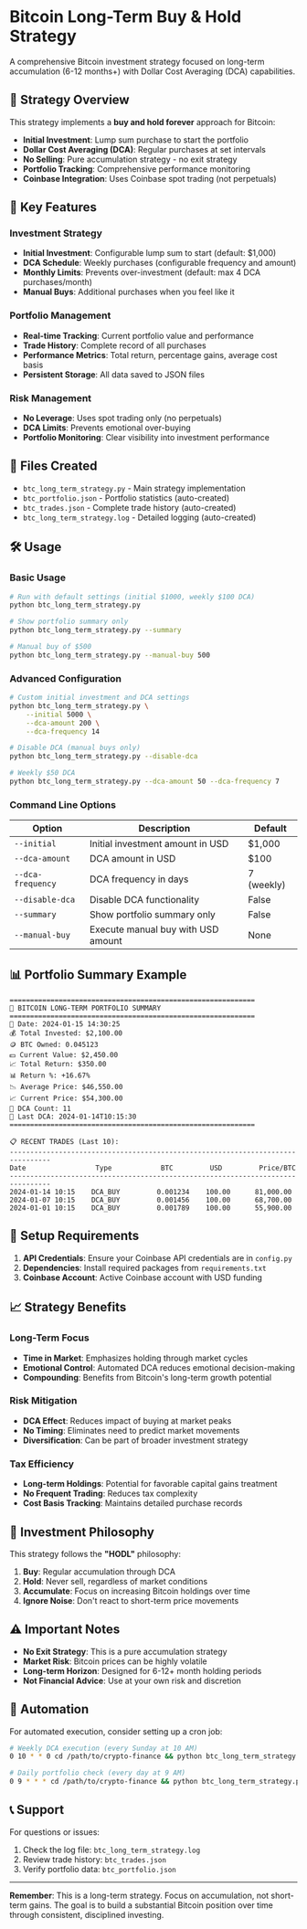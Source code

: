 # Bitcoin Long-Term Buy & Hold Strategy

A comprehensive Bitcoin investment strategy focused on long-term accumulation (6-12 months+) with Dollar Cost Averaging (DCA) capabilities.

## 🎯 Strategy Overview

This strategy implements a **buy and hold forever** approach for Bitcoin:

- **Initial Investment**: Lump sum purchase to start the portfolio
- **Dollar Cost Averaging (DCA)**: Regular purchases at set intervals
- **No Selling**: Pure accumulation strategy - no exit strategy
- **Portfolio Tracking**: Comprehensive performance monitoring
- **Coinbase Integration**: Uses Coinbase spot trading (not perpetuals)

## 🚀 Key Features

### Investment Strategy
- **Initial Investment**: Configurable lump sum to start (default: $1,000)
- **DCA Schedule**: Weekly purchases (configurable frequency and amount)
- **Monthly Limits**: Prevents over-investment (default: max 4 DCA purchases/month)
- **Manual Buys**: Additional purchases when you feel like it

### Portfolio Management
- **Real-time Tracking**: Current portfolio value and performance
- **Trade History**: Complete record of all purchases
- **Performance Metrics**: Total return, percentage gains, average cost basis
- **Persistent Storage**: All data saved to JSON files

### Risk Management
- **No Leverage**: Uses spot trading only (no perpetuals)
- **DCA Limits**: Prevents emotional over-buying
- **Portfolio Monitoring**: Clear visibility into investment performance

## 📁 Files Created

- `btc_long_term_strategy.py` - Main strategy implementation
- `btc_portfolio.json` - Portfolio statistics (auto-created)
- `btc_trades.json` - Complete trade history (auto-created)
- `btc_long_term_strategy.log` - Detailed logging (auto-created)

## 🛠️ Usage

### Basic Usage

```bash
# Run with default settings (initial $1000, weekly $100 DCA)
python btc_long_term_strategy.py

# Show portfolio summary only
python btc_long_term_strategy.py --summary

# Manual buy of $500
python btc_long_term_strategy.py --manual-buy 500
```

### Advanced Configuration

```bash
# Custom initial investment and DCA settings
python btc_long_term_strategy.py \
    --initial 5000 \
    --dca-amount 200 \
    --dca-frequency 14

# Disable DCA (manual buys only)
python btc_long_term_strategy.py --disable-dca

# Weekly $50 DCA
python btc_long_term_strategy.py --dca-amount 50 --dca-frequency 7
```

### Command Line Options

| Option | Description | Default |
|--------|-------------|---------|
| `--initial` | Initial investment amount in USD | $1,000 |
| `--dca-amount` | DCA amount in USD | $100 |
| `--dca-frequency` | DCA frequency in days | 7 (weekly) |
| `--disable-dca` | Disable DCA functionality | False |
| `--summary` | Show portfolio summary only | False |
| `--manual-buy` | Execute manual buy with USD amount | None |

## 📊 Portfolio Summary Example

```
============================================================
🚀 BITCOIN LONG-TERM PORTFOLIO SUMMARY
============================================================
📅 Date: 2024-01-15 14:30:25
💰 Total Invested: $2,100.00
🪙 BTC Owned: 0.045123
💵 Current Value: $2,450.00
📈 Total Return: $350.00
📊 Return %: +16.67%
📉 Average Price: $46,550.00
📈 Current Price: $54,300.00
🔄 DCA Count: 11
📅 Last DCA: 2024-01-14T10:15:30
============================================================

📋 RECENT TRADES (Last 10):
--------------------------------------------------------------------------------
Date                 Type            BTC         USD         Price/BTC    
--------------------------------------------------------------------------------
2024-01-14 10:15    DCA_BUY         0.001234    100.00      81,000.00    
2024-01-07 10:15    DCA_BUY         0.001456    100.00      68,700.00    
2024-01-01 10:15    DCA_BUY         0.001789    100.00      55,900.00    
```

## 🔧 Setup Requirements

1. **API Credentials**: Ensure your Coinbase API credentials are in `config.py`
2. **Dependencies**: Install required packages from `requirements.txt`
3. **Coinbase Account**: Active Coinbase account with USD funding

## 📈 Strategy Benefits

### Long-Term Focus
- **Time in Market**: Emphasizes holding through market cycles
- **Emotional Control**: Automated DCA reduces emotional decision-making
- **Compounding**: Benefits from Bitcoin's long-term growth potential

### Risk Mitigation
- **DCA Effect**: Reduces impact of buying at market peaks
- **No Timing**: Eliminates need to predict market movements
- **Diversification**: Can be part of broader investment strategy

### Tax Efficiency
- **Long-term Holdings**: Potential for favorable capital gains treatment
- **No Frequent Trading**: Reduces tax complexity
- **Cost Basis Tracking**: Maintains detailed purchase records

## 🎯 Investment Philosophy

This strategy follows the **"HODL"** philosophy:

1. **Buy**: Regular accumulation through DCA
2. **Hold**: Never sell, regardless of market conditions
3. **Accumulate**: Focus on increasing Bitcoin holdings over time
4. **Ignore Noise**: Don't react to short-term price movements

## ⚠️ Important Notes

- **No Exit Strategy**: This is a pure accumulation strategy
- **Market Risk**: Bitcoin prices can be highly volatile
- **Long-term Horizon**: Designed for 6-12+ month holding periods
- **Not Financial Advice**: Use at your own risk and discretion

## 🔄 Automation

For automated execution, consider setting up a cron job:

```bash
# Weekly DCA execution (every Sunday at 10 AM)
0 10 * * 0 cd /path/to/crypto-finance && python btc_long_term_strategy.py

# Daily portfolio check (every day at 9 AM)
0 9 * * * cd /path/to/crypto-finance && python btc_long_term_strategy.py --summary
```

## 📞 Support

For questions or issues:
1. Check the log file: `btc_long_term_strategy.log`
2. Review trade history: `btc_trades.json`
3. Verify portfolio data: `btc_portfolio.json`

---

**Remember**: This is a long-term strategy. Focus on accumulation, not short-term gains. The goal is to build a substantial Bitcoin position over time through consistent, disciplined investing.

